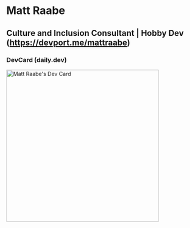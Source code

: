 # Matt Raabe 
## Culture and Inclusion Consultant | Hobby Dev (https://devport.me/mattraabe)

### DevCard (daily.dev)
<a href="https://app.daily.dev/raabeydaabey"><img src="https://api.daily.dev/devcards/a224374aa137464db94d16e04c6295bf.png?r=rqi" width="400" alt="Matt Raabe's Dev Card"/></a>
